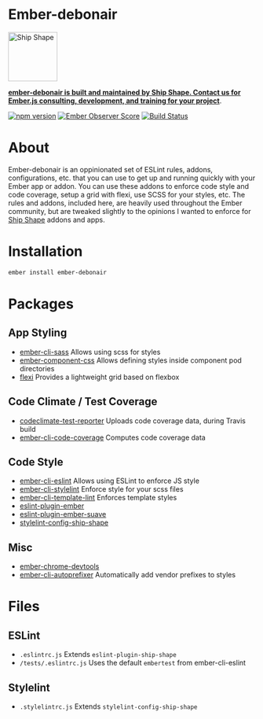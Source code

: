 # Ember-debonair

<a href="https://shipshape.io/"><img src="http://i.imgur.com/bU4ABmk.png" alt="Ship Shape" width="100" height="100"/></a>

**[ember-debonair is built and maintained by Ship Shape. Contact us for Ember.js consulting, development, and training for your project](https://shipshape.io/ember-consulting)**.

[![npm version](https://badge.fury.io/js/ember-debonair.svg)](http://badge.fury.io/js/ember-debonair)
[![Ember Observer Score](http://emberobserver.com/badges/ember-debonair.svg)](http://emberobserver.com/addons/ember-debonair)
[![Build Status](https://travis-ci.org/shipshapecode/ember-debonair.svg?branch=master)](https://travis-ci.org/shipshapecode/ember-debonair)


# About
Ember-debonair is an oppinionated set of ESLint rules, addons, configurations, etc. that you can use to get up and running quickly with your Ember app or addon. You can use these addons to enforce code style and code coverage, setup a grid with flexi, use SCSS for your styles, etc. The rules and addons, included here, are heavily used throughout the Ember community, but are tweaked slightly to the opinions I wanted to enforce for [Ship Shape](https://shipshape.io) addons and apps.

# Installation
```bash
ember install ember-debonair
```
# Packages

## App Styling
* [ember-cli-sass](https://github.com/aexmachina/ember-cli-sass) Allows using scss for styles
* [ember-component-css](https://github.com/ebryn/ember-component-css) Allows defining styles inside component pod directories
* [flexi](https://github.com/html-next/flexi) Provides a lightweight grid based on flexbox

## Code Climate / Test Coverage
* [codeclimate-test-reporter](https://github.com/codeclimate/javascript-test-reporter) Uploads code coverage data, during Travis build
* [ember-cli-code-coverage](https://github.com/kategengler/ember-cli-code-coverage) Computes code coverage data

## Code Style
* [ember-cli-eslint](https://github.com/ember-cli/ember-cli-eslint) Allows using ESLint to enforce JS style
* [ember-cli-stylelint](https://github.com/billybonks/ember-cli-stylelint) Enforce style for your scss files
* [ember-cli-template-lint](https://github.com/rwjblue/ember-cli-template-lint) Enforces template styles
* [eslint-plugin-ember](https://github.com/ember-cli/eslint-plugin-ember)
* [eslint-plugin-ember-suave](https://github.com/DockYard/eslint-plugin-ember-suave)
* [stylelint-config-ship-shape](https://github.com/shipshapecode/stylelint-config-ship-shape)

## Misc
* [ember-chrome-devtools](https://github.com/dwickern/ember-chrome-devtools)
* [ember-cli-autoprefixer](https://github.com/kimroen/ember-cli-autoprefixer) Automatically add vendor prefixes to styles

# Files

## ESLint
* `.eslintrc.js` Extends `eslint-plugin-ship-shape`
* `/tests/.eslintrc.js` Uses the default `embertest` from ember-cli-eslint

## Stylelint
* `.stylelintrc.js` Extends `stylelint-config-ship-shape`
